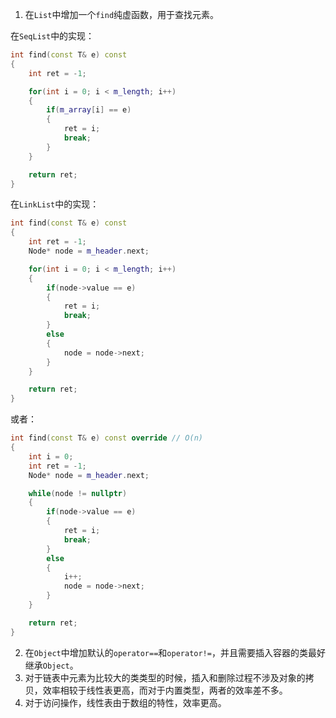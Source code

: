 1. 在`List`中增加一个`find`纯虚函数，用于查找元素。

在`SeqList`中的实现：

```cpp
int find(const T& e) const
{
    int ret = -1;

    for(int i = 0; i < m_length; i++)
    {
        if(m_array[i] == e)
        {
            ret = i;
            break;
        }
    }

    return ret;
}
```

在`LinkList`中的实现：

```cpp
int find(const T& e) const
{
    int ret = -1;
    Node* node = m_header.next;

    for(int i = 0; i < m_length; i++)
    {
        if(node->value == e)
        {
            ret = i;
            break;
        }
        else
        {
            node = node->next;
        }
    }

    return ret;
}
```

或者：

```cpp
int find(const T& e) const override // O(n)
{
    int i = 0;
    int ret = -1;
    Node* node = m_header.next;

    while(node != nullptr)
    {
        if(node->value == e)
        {
            ret = i;
            break;
        }
        else
        {
            i++;
            node = node->next;
        }
    }

    return ret;
}
```
2. 在`Object`中增加默认的`operator==`和`operator!=`，并且需要插入容器的类最好继承`Object`。
3. 对于链表中元素为比较大的类类型的时候，插入和删除过程不涉及对象的拷贝，效率相较于线性表更高，而对于内置类型，两者的效率差不多。
4. 对于访问操作，线性表由于数组的特性，效率更高。